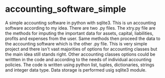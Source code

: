 # accounting_software_simple
A simple accounting software in python with sqlite3.
This is un accounting software according to my idea.
There are two .py files.
The xtry.py file are the methods for imputing the important data for assets, capital, liabilities, profits and expenses from the user.
Same methods then proceed the data to the accounting software which is the other .py file.
This is very simple project and there isn't vast majorities of options for accounting classes but the main idea still stands right.
Other accounting classes options could be writtten in the code and according to the needs of individual accounting policies.
The code is written using python list, tuples, dictionaries, strings and integer data type. 
Data storage is performed usig sqlite3 module.
